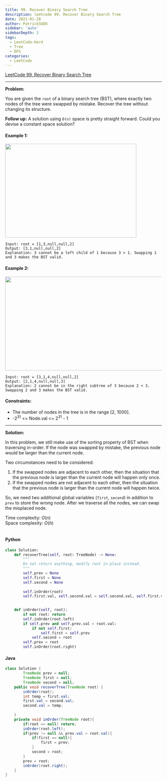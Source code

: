 ```yaml
---
title: 99. Recover Binary Search Tree
description: leetcode 99. Recover Binary Search Tree
date: 2021-01-28
author: PatrickSUDO
sidebar: 'auto'
sidebarDepth: 2
tags: 
  - LeetCode-Hard
  - Tree 
  - DFS
categories:
  - LeetCode
---
```

[LeetCode 99. Recover Binary Search Tree](https://leetcode.com/problems/recover-binary-search-tree/)

---
**Problem:** <br/>

You are given the `root` of a binary search tree (BST), where exactly two nodes of the tree were swapped by mistake. Recover the tree without changing its structure.

**Follow up:** A solution using `O(n)` space is pretty straight forward. Could you devise a constant space solution?

#### Example 1:
<img alt="" src="https://assets.leetcode.com/uploads/2020/10/28/recover1.jpg" style="width: 422px; height: 302px;">

    Input: root = [1,3,null,null,2]
    Output: [3,1,null,null,2]
    Explanation: 3 cannot be a left child of 1 because 3 > 1. Swapping 1 and 3 makes the BST valid.

#### Example 2:
<img alt="" src="https://assets.leetcode.com/uploads/2020/10/28/recover2.jpg" style="width: 581px; height: 302px;">

    Input: root = [3,1,4,null,null,2]
    Output: [2,1,4,null,null,3]
    Explanation: 2 cannot be in the right subtree of 3 because 2 < 3. Swapping 2 and 3 makes the BST valid.

#### Constraints:

- The number of nodes in the tree is in the range [2, 1000].
- -2<sup>31</sup> <= Node.val <= 2<sup>31</sup> - 1


---
**Solution:** <br/>

In this problem, we still make use of the sorting property of BST when traversing in-order. If the node was swapped by mistake, the previous node would be larger than the current node. 

Two circumstances need to be considered:
1. If the swapped nodes are adjacent to each other, then the situation that the previous node is larger than the current node will happen only once.
2. If the swapped nodes are not adjacent to each other, then the situation that the previous node is larger than the current node will happen twice.

So, we need two additional global variables (`first`, `second`) in addition to `prev` to store the wrong node. After we traverse all the nodes, we can swap the misplaced node.

Time complexity: $O(n)$</br>
Space complexity: $O(h)$ 
</br>
</br>


#### Python
```python
class Solution:
    def recoverTree(self, root: TreeNode) -> None:
        """
        Do not return anything, modify root in-place instead.
        """
        self.prev = None
        self.first = None
        self.second = None
    
        self.inOrder(root)
        self.first.val, self.second.val = self.second.val, self.first.val

        
    def inOrder(self, root):
        if not root: return 
        self.inOrder(root.left)
        if self.prev and self.prev.val > root.val:
            if not self.first:
                self.first = self.prev
            self.second = root
        self.prev = root
        self.inOrder(root.right)
```


#### Java
```java
class Solution {
        TreeNode prev = null;
        TreeNode first = null;
        TreeNode second = null;
    public void recoverTree(TreeNode root) {
        inOrder(root);
        int temp = first.val;
        first.val = second.val;
        second.val = temp;
        
    }
    private void inOrder(TreeNode root){
        if(root == null) return;
        inOrder(root.left);
        if(prev != null && prev.val > root.val){
            if(first == null){
                first = prev;
            }
            second = root;
        }
        prev = root;
        inOrder(root.right);
    }
}
```

<Disqus shortname="patricksudo" />